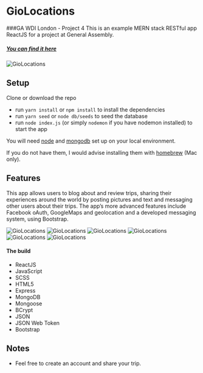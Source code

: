 # GioLocations
###GA WDI London - Project 4
This is an example MERN stack RESTful app ReactJS for a project at General Assembly.
##### [You can find it here](https://giolocations.herokuapp.com/ "Here!")

![GioLocations](https://user-images.githubusercontent.com/20437891/32743865-a0e903ca-c8a5-11e7-9e55-4a9f76d4e876.png)

## Setup

Clone or download the repo

- run `yarn install` or `npm install` to install the dependencies
- run `yarn seed` or `node db/seeds` to seed the database
- run `node index.js` (or simply `nodemon` if you have nodemon installed) to start the app

You will need [node](https://nodejs.org/) and [mongodb](https://www.mongodb.com/) set up on your local environment.

If you do not have them, I would advise installing them with [homebrew](https://brew.sh/) (Mac only).

## Features
This app allows users to blog about and review trips, sharing their experiences around the world by posting pictures and text and messaging other users about their trips. The app’s more advanced features include Facebook oAuth, GoogleMaps and geolocation and a developed messaging system, using Bootstrap.

![GioLocations](https://user-images.githubusercontent.com/20437891/33038980-59cfc54e-ce2e-11e7-8b84-ee96cd8e2eeb.png)
![GioLocations](https://user-images.githubusercontent.com/20437891/32744546-bed9f5b8-c8a7-11e7-83ae-68a266af3c3c.png)
![GioLocations](https://user-images.githubusercontent.com/20437891/33038944-3b77760a-ce2e-11e7-9281-00440e860e60.png)
![GioLocations](https://user-images.githubusercontent.com/20437891/32744554-c50ff63a-c8a7-11e7-8717-24d53e5448d4.png)
![GioLocations](https://user-images.githubusercontent.com/20437891/32744559-cb8143f2-c8a7-11e7-8458-904b35aa9a17.png)
![GioLocations](https://user-images.githubusercontent.com/20437891/33038948-3d896f98-ce2e-11e7-8a7b-df160fb388bf.png)
#### The build
- ReactJS
- JavaScript
- SCSS
- HTML5
- Express
- MongoDB
- Mongoose
- BCrypt
- JSON
- JSON Web Token
- Bootstrap
 
## Notes

- Feel free to create an account and share your trip.

